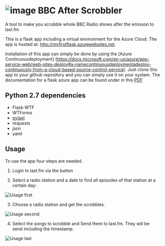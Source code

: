 # ![image](http://myfirstflask.azurewebsites.net/static/images/both_logos.png=150x) BBC After Scrobbler

A tool to make you scrobble whole BBC Radio shows after the emisson to last.fm

This is a flask app including a virtual environment for the Azure Cloud. The
app is hosted at: http://myfirstflask.azurewebsites.net.

Installation of this app can simply be done by using the [Azure Continuousdeployment] (https://docs.microsoft.com/en-us/azure/app-service-web/web-sites-deploy#a-namecontinuousdeploymentadeploy-continuously-from-a-cloud-based-source-control-service). Just clone this app to your github repository and you can
simply use it on your system.
The documentation for a flask azure app can be found under in this [PDF](http://flask.pocoo.org/docs/0.10/)

## Python 2.7 dependencies

* Flask-WTF
* WTForms
* [pylast](https://github.com/pylast/pylast)
* requests
* json
* yaml

## Usage

To use the app four steps are needed.

1. Login to last.fm via the button

2. Select a radio station and a date to find all episodes of that station at
a certain day:

![Usage first](http://myfirstflask.azurewebsites.net/static/images/screen1.JPG)

3. Choose a radio station and get the scrobbles.

![Usage second](http://myfirstflask.azurewebsites.net/static/images/screen2.JPG)

4. Select the songs to scrobble and Send them to last.fm. They will be send
including the timestamp.

![Usage last](http://myfirstflask.azurewebsites.net/static/images/screen3.JPG)


